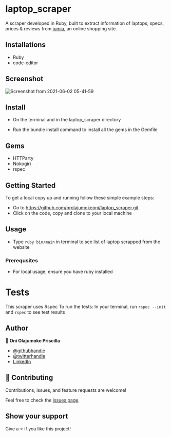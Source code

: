# laptop_scraper
A scraper developed in Ruby, built to extract information of laptops; specs, prices & reviews from [jumia,](https://www.jumia.com.ng/laptops/) an online shopping site.


## Installations
- Ruby
- code-editor
## Screenshot
![Screenshot from 2021-06-02 05-41-59](https://user-images.githubusercontent.com/69638013/120424971-516ad080-c365-11eb-8bf8-0ed855f05952.png)

## Install
- On the terminal and in the laptop_scraper directory

- Run the bundle install command to install all the gems in the Gemfile

## Gems 
- HTTParty
- Nokogiri
- rspec

## Getting Started
To get a local copy up and running follow these simple example steps:
- Go to https://github.com/prolajumokeoni/laptop_scraper.git
- Click on the code, copy and clone to your local machine

## Usage 
- Type ```ruby bin/main``` in terminal to see list of laptop scrapped from the website

### Prerequsites
- For local usage, ensure you have ruby installed

# Tests
This scraper uses Rspec To run the tests:
In your terminal, run ```rspec --init``` and ```rspec``` to see test results



## Author
👤 **Oni Olajumoke Priscilla**

- [@githubhandle](https://github.com/prolajumokeoni)
- [@twitterhandle](https://twitter.com/prolajumokeoni)
- [LinkedIn](https://www.linkedin.com/in/olajumoke-priscilla-oni-44a48b162/)


## 🤝 Contributing

Contributions, issues, and feature requests are welcome!

Feel free to check the [issues page](https://github.com/prolajumokeoni/enumerable_methods/issues).

## Show your support

Give a ⭐️ if you like this project!

